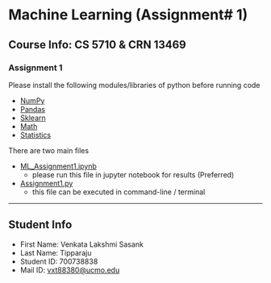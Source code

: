 # **Machine Learning** (Assignment# 1) 
Course Info: CS 5710 & CRN 13469
---
### Assignment 1 
Please install the following modules/libraries of python before running code
- [NumPy](https://numpy.org/install/)
- [Pandas](https://pandas.pydata.org/docs/getting_started/install.html)
- [Sklearn](https://scikit-learn.org/stable/install.html)
- [Math](https://pypi.org/project/python-math/)
- [Statistics](https://pypi.org/project/statistics/)

There are two main files
- [ML_Assignment1.ipynb](https://github.com/Sasank09/CS5710_13469/blob/main/Assignments/Assignment1/ML_Assignment.ipynb)
  - please run this file in jupyter notebook for results (Preferred)
- [Assignment1.py](https://github.com/Sasank09/CS5710_13469/blob/main/Assignments/Assignment1/Assignment1.py)
  - this file can be executed in command-line / terminal

---
## Student Info
- First Name: Venkata Lakshmi Sasank
- Last Name: Tipparaju
- Student ID: 700738838
- Mail ID: vxt88380@ucmo.edu
